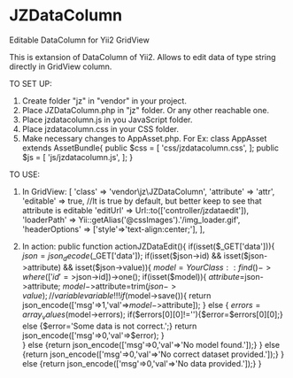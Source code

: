 # JZDataColumn
Editable DataColumn for Yii2 GridView

This is extansion of DataColumn of Yii2.
Allows to edit data of type string directly in GridView column.

TO SET UP:
1. Create folder "jz" in "vendor" in your project.
2. Place JZDataColumn.php in "jz" folder. Or any other reachable one.
3. Place jzdatacolumn.js in you JavaScript folder.
4. Place jzdatacolumn.css in your CSS folder.
5. Make necessary changes to AppAsset.php.
  For Ex:
  class AppAsset extends AssetBundle{
    public $css = [
        'css/jzdatacolumn.css',
    ];
    public $js = [
		    'js/jzdatacolumn.js',
    ];
}

TO USE:
1. In GridView:
  [
	  'class' => 'vendor\jz\JZDataColumn',
    'attribute' => 'attr',
		'editable' => true,	//It is true by default, but better keep to see that attribute is editable
		'editUrl' => Url::to(['controller/jzdataedit']),
		'loaderPath' => Yii::getAlias('@cssImages').'/img_loader.gif',
    'headerOptions' => ['style'=>'text-align:center;'],
  ],
  
  2. In action:
  public function actionJZDataEdit(){
    if(isset($_GET['data'])){
      $json=json_decode($_GET['data']);
      if(isset($json->id) && isset($json->attribute) && isset($json->value)){
        $model=YourClass::find()->where(['id'=>$json->id])->one();
        if(isset($model)){
          $attribute=$json->attribute;
          $model->$attribute=trim($json->value);//variable variable!!!
          if($model->save()){
            return json_encode(['msg'=>1,'val'=>$model->$attribute]);
          } else {
            $errors=array_values($model->errors);
            if($errors[0][0]!=''){$error=$errors[0][0];} else {$error='Some data is not correct.';}
            return json_encode(['msg'=>0,'val'=>$error);
          }                       
        } else {return json_encode(['msg'=>0,'val'=>'No model found.']);}
      } else {return json_encode(['msg'=>0,'val'=>'No correct dataset provided.']);}
    } else {return json_encode(['msg'=>0,'val'=>'No data provided.']);}
  }
